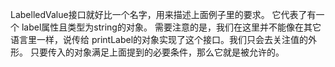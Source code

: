 LabelledValue接口就好比一个名字，用来描述上面例子里的要求。 它代表了有一个 label属性且类型为string的对象。 需要注意的是，我们在这里并不能像在其它语言里一样，说传给 printLabel的对象实现了这个接口。我们只会去关注值的外形。 只要传入的对象满足上面提到的必要条件，那么它就是被允许的。